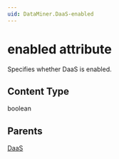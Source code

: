 ```yaml
---
uid: DataMiner.DaaS-enabled
---
```


# enabled attribute

Specifies whether DaaS is enabled.

## Content Type

boolean

## Parents

[DaaS](xref:DataMiner.DaaS)
